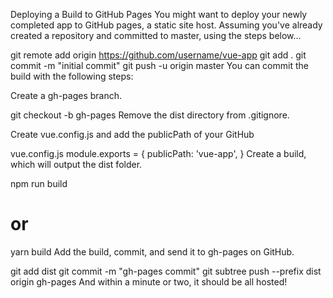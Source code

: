 Deploying a Build to GitHub Pages
You might want to deploy your newly completed app to GitHub pages, a static site host. Assuming you've already created a repository and committed to master, using the steps below...

git remote add origin https://github.com/username/vue-app
git add .
git commit -m "initial commit"
git push -u origin master
You can commit the build with the following steps:

Create a gh-pages branch.

git checkout -b gh-pages
Remove the dist directory from .gitignore.

Create vue.config.js and add the publicPath of your GitHub

vue.config.js
module.exports = {
  publicPath: 'vue-app',
}
Create a build, which will output the dist folder.

npm run build
# or
yarn build
Add the build, commit, and send it to gh-pages on GitHub.

git add dist
git commit -m "gh-pages commit"
git subtree push --prefix dist origin gh-pages
And within a minute or two, it should be all hosted!


